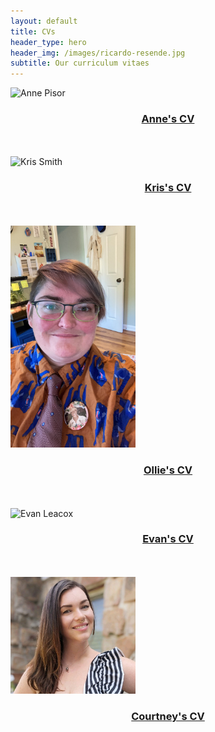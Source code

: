 ```yaml
---
layout: default
title: CVs
header_type: hero
header_img: /images/ricardo-resende.jpg
subtitle: Our curriculum vitaes
---
```

<img src="/images/pisor_headshot.jpg" alt="Anne Pisor" width="200"/>
<h3 style="text-align: center;">
    <a href="https://drive.google.com/file/d/1zlBd8DYYxjY2feSVqf-nXpe20DQfw9pS/ ">Anne's CV
    </a>
</h3>
<br />
<br />
<img src="/images/kris_smith.jpg" alt="Kris Smith" width="200"/>
<h3 style="text-align: center;">
    <a href="https://drive.google.com/uc?id=142UbieWK1k64QD0OrM4j9_MA7wlvwSbz">Kris's CV
    </a>
</h3>
<br />
<br />
<img src="/images/ollie_shannon.jpeg" alt="Ollie Shannon" width="200"/>
<h3 style="text-align: center;">
    <a href="https://drive.google.com/file/d/1bXSqoOOYfEqX6qcQAPsBhKgI-zcYDULk/view">Ollie's CV
    </a>
</h3>
<br />
<br />
<img src="/images/evan_leacox.jpg" alt="Evan Leacox" width="200"/>
<h3 style="text-align: center;">
    <a href="https://docs.google.com/document/d/1q046f6WWXVHCp92uizsLrf02dMdb6GIF/">Evan's CV
    </a>
</h3>
<br />
<br />
<img src="/images/courtney_elmore.jpg" alt="Courtney Elmore" width="200"/>
<h3 style="text-align: center;">
    <a href="https://docs.google.com/document/d/1WJDvHYAn8nrTqtCrml1hWLaRIsZq6OYGEkGX4gI2nTM/">Courtney's CV
    </a>
